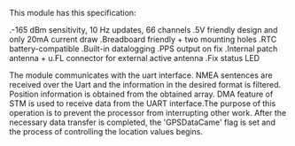 This module has this specification:

  .-165 dBm sensitivity, 10 Hz updates, 66 channels
  .5V friendly design and only 20mA current draw
  .Breadboard friendly + two mounting holes
  .RTC battery-compatible
  .Built-in datalogging
  .PPS output on fix
  .Internal patch antenna + u.FL connector for external active antenna
  .Fix status LED
  
The module communicates with the uart interface. NMEA sentences are received over the Uart and the information in the desired format is filtered. Position information is obtained from the obtained array. DMA feature of STM is used to receive data from the UART interface.The purpose of this operation is to prevent the processor from interrupting other work. After the necessary data transfer is completed, the 'GPSDataCame' flag is set and the process of controlling the location values begins.


